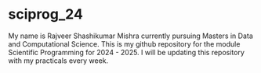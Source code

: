 # sciprog_24
My name is Rajveer Shashikumar Mishra currently pursuing Masters in Data and Computational Science.
This is my github repository for the module Scientific Programming for 2024 - 2025.
I will be updating this repository with my practicals every week.

